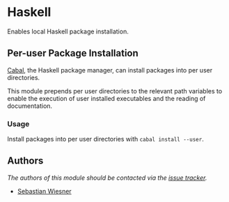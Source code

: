 # Haskell

Enables local Haskell package installation.

## Per-user Package Installation

[Cabal][1], the Haskell package manager, can install packages into per user
directories.

This module prepends per user directories to the relevant path variables to
enable the execution of user installed executables and the reading of
documentation.

### Usage

Install packages into per user directories with `cabal install --user`.

## Authors

_The authors of this module should be contacted via the [issue tracker][2]._

- [Sebastian Wiesner](https://github.com/lunaryorn)

[1]: https://www.haskell.org/cabal/
[2]: https://github.com/sorin-ionescu/prezto/issues
